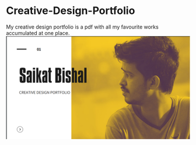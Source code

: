 # Creative-Design-Portfolio
My creative design portfolio is a pdf with all my favourite works accumulated at one place.
<img src="https://github.com/saikatbishal/Creative-Design-Portfolio/blob/main/first-page.png"/>
